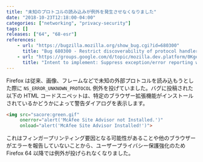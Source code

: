 ```yaml
---
title: "未知のプロトコルの読み込みが例外を発生させなくなりました"
date: "2018-10-23T12:18:00-04:00"
categories: ["networking", "privacy-security"]
tags: []
releases: ["64", "68-esr"]
references:
    - url: "https://bugzilla.mozilla.org/show_bug.cgi?id=680300"
      title: "Bug 680300 - Restrict discoverability of protocol handlers [Tor 1623]"
    - url: "https://groups.google.com/d/topic/mozilla.dev.platform/0KgeG3058NY/discussion"
      title: "Intent to implement: Suppress exception/error reporting when loading an unknown external protocol"
---
```

Firefox は従来、画像、フレームなどで未知の外部プロトコルを読み込もうとした際に `NS_ERROR_UNKNOWN_PROTOCOL` 例外を投げていました。バグに投稿された以下の HTML コードスニペットは、特定のブラウザー拡張機能がインストールされているかどうかによって警告ダイアログを表示します。

```html
<img src="sacore:green.gif"
     onerror="alert('McAfee Site Advisor not Installed.')"
     onload="alert('McAfee Site Advisor Installed!')">
```

これはフィンガープリンティング要因となる可能性があることや他のブラウザーがエラーを報告していないことから、ユーザープライバシー保護強化のため Firefox 64 以降では例外が投げられなくなりました。
